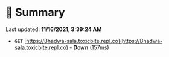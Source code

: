 # 📖 Summary
Last updated: **11/16/2021, 3:39:24 AM**

- `GET` [https://Bhadwa-sala.toxicblte.repl.co](https://Bhadwa-sala.toxicblte.repl.co) - **Down** (157ms)
